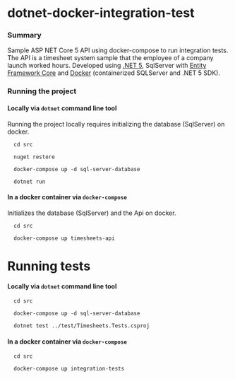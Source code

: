 # dotnet-docker-integration-test

### Summary
Sample ASP NET Core 5 API using docker-compose to run integration tests. The API is a timesheet system sample that the employee of a company launch worked hours. Developed using [.NET 5](https://dotnet.microsoft.com/download/dotnet/5.0), SqlServer with [Entity Framework Core](https://docs.microsoft.com/en-us/ef/core/what-is-new/ef-core-5.0/whatsnew) and [Docker](https://hub.docker.com/_/microsoft-dotnet-core) (containerized SQLServer and .NET 5 SDK).

### Running the project

#### Locally via `dotnet` command line tool

Running the project locally requires initializing the database (SqlServer) on docker.

```
  cd src

  nuget restore

  docker-compose up -d sql-server-database

  dotnet run
```

#### In a docker container via `docker-compose`

Initializes the database (SqlServer) and the Api on docker.

```
  cd src

  docker-compose up timesheets-api
 ```

# Running tests

#### Locally via `dotnet` command line tool

```
  cd src

  docker-compose up -d sql-server-database

  dotnet test ../test/Timesheets.Tests.csproj
```

#### In a docker container via `docker-compose`

```
  cd src

  docker-compose up integration-tests
```